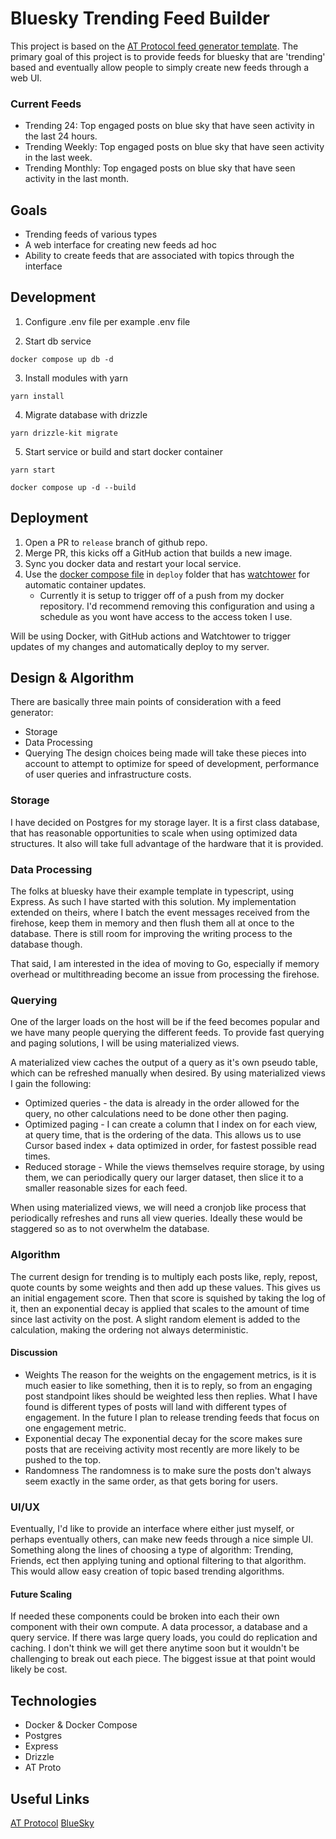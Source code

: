 # Bluesky Trending Feed Builder

This project is based on the [AT Protocol feed generator template](https://github.com/bluesky-social/feed-generator). The primary goal of this project is to provide feeds for bluesky that are 'trending' based and eventually allow people to simply create new feeds through a web UI.

### Current Feeds

- Trending 24: Top engaged posts on blue sky that have seen activity in the last 24 hours.
- Trending Weekly: Top engaged posts on blue sky that have seen activity in the last week.
- Trending Monthly: Top engaged posts on blue sky that have seen activity in the last month.

## Goals

- Trending feeds of various types
- A web interface for creating new feeds ad hoc
- Ability to create feeds that are associated with topics through the interface

## Development

1. Configure .env file per example .env file

2. Start db service

```shell
docker compose up db -d
```

3. Install modules with yarn

```shell
yarn install
```

4. Migrate database with drizzle

```shell
yarn drizzle-kit migrate
```

5. Start service or build and start docker container

```shell
yarn start
```

```shell
docker compose up -d --build
```

## Deployment

1. Open a PR to `release` branch of github repo.
2. Merge PR, this kicks off a GitHub action that builds a new image.
3. Sync you docker data and restart your local service.
4. Use the [docker compose file](./deploy/compose.yml) in `deploy` folder that has [watchtower](https://github.com/containrrr/watchtower) for automatic container updates.
   - Currently it is setup to trigger off of a push from my docker repository. I'd recommend removing this configuration and using a schedule as you wont have access to the access token I use.

Will be using Docker, with GitHub actions and Watchtower to trigger updates of my changes and automatically deploy to my server.

## Design & Algorithm

There are basically three main points of consideration with a feed generator:

- Storage
- Data Processing
- Querying
  The design choices being made will take these pieces into account to attempt to optimize for speed of development, performance of user queries and infrastructure costs.

### Storage

I have decided on Postgres for my storage layer. It is a first class database, that has reasonable opportunities to scale when using optimized data structures. It also will take full advantage of the hardware that it is provided.

### Data Processing

The folks at bluesky have their example template in typescript, using Express. As such I have started with this solution.
My implementation extended on theirs, where I batch the event messages received from the firehose, keep them in memory and then flush them all at once to the database. There is still room for improving the writing process to the database though.

That said, I am interested in the idea of moving to Go, especially if memory overhead or multithreading become an issue from processing the firehose.

### Querying

One of the larger loads on the host will be if the feed becomes popular and we have many people querying the different feeds.
To provide fast querying and paging solutions, I will be using materialized views.

A materialized view caches the output of a query as it's own pseudo table, which can be refreshed manually when desired. By using materialized views I gain the following:

- Optimized queries - the data is already in the order allowed for the query, no other calculations need to be done other then paging.
- Optimized paging - I can create a column that I index on for each view, at query time, that is the ordering of the data. This allows us to use Cursor based index + data optimized in order, for fastest possible read times.
- Reduced storage - While the views themselves require storage, by using them, we can periodically query our larger dataset, then slice it to a smaller reasonable sizes for each feed.

When using materialized views, we will need a cronjob like process that periodically refreshes and runs all view queries. Ideally these would be staggered so as to not overwhelm the database.

### Algorithm

The current design for trending is to multiply each posts like, reply, repost, quote counts by some weights and then add up these values. This gives us an initial engagement score. Then that score is squished by taking the log of it, then an exponential decay is applied that scales to the amount of time since last activity on the post. A slight random element is added to the calculation, making the ordering not always deterministic.

#### Discussion

- Weights
  The reason for the weights on the engagement metrics, is it is much easier to like something, then it is to reply, so from an engaging post standpoint likes should be weighted less then replies.
  What I have found is different types of posts will land with different types of engagement. In the future I plan to release trending feeds that focus on one engagement metric.
- Exponential decay
  The exponential decay for the score makes sure posts that are receiving activity most recently are more likely to be pushed to the top.
- Randomness
  The randomness is to make sure the posts don't always seem exactly in the same order, as that gets boring for users.

### UI/UX

Eventually, I'd like to provide an interface where either just myself, or perhaps eventually others, can make new feeds through a nice simple UI.
Something along the lines of choosing a type of algorithm: Trending, Friends, ect then applying tuning and optional filtering to that algorithm.
This would allow easy creation of topic based trending algorithms.

#### Future Scaling

If needed these components could be broken into each their own component with their own compute. A data processor, a database and a query service.
If there was large query loads, you could do replication and caching. I don't think we will get there anytime soon but it wouldn't be challenging to break out each piece. The biggest issue at that point would likely be cost.

## Technologies

- Docker & Docker Compose
- Postgres
- Express
- Drizzle
- AT Proto

## Useful Links

[AT Protocol](https://atproto.com/)
[BlueSky](https://docs.bsky.app/docs/get-started)
